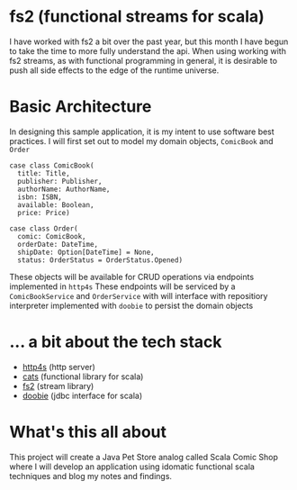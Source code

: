 # fs2 (functional streams for scala)
I have worked with fs2 a bit over the past year, but this month I have begun to take the time to more fully understand the api.  When using working with fs2 streams, as with functional programming in general, it is desirable to push all side effects to the edge of the runtime universe.

# [](#header-1) Basic Architecture
In designing this sample application, it is my intent to use software best practices.  I will first set out to model my domain objects, `ComicBook` and `Order` 

```
case class ComicBook(
  title: Title,
  publisher: Publisher,
  authorName: AuthorName,
  isbn: ISBN,
  available: Boolean,
  price: Price)

case class Order(
  comic: ComicBook,
  orderDate: DateTime,
  shipDate: Option[DateTime] = None,
  status: OrderStatus = OrderStatus.Opened)
```

These objects will be available for CRUD operations via endpoints implemented in `http4s` These endpoints will be serviced by a `ComicBookService` and `OrderService` with will interface with repositiory interpreter implemented with `doobie` to persist the domain objects


# [](#header-2) ... a bit about the tech stack
- [http4s](http://http4s.org/) (http server)
- [cats](https://github.com/typelevel/cats) (functional library for scala)
- [fs2](https://github.com/functional-streams-for-scala/fs2) (stream library)
- [doobie](https://github.com/tpolecat/doobie) (jdbc interface for scala)


# [](#header-1) What's this all about

This project will create a Java Pet Store analog called Scala Comic Shop where I will develop an application using idomatic functional scala techniques and blog my notes and findings.
